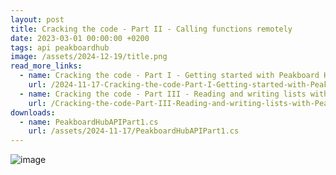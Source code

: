 ```yaml
---
layout: post
title: Cracking the code - Part II - Calling functions remotely
date: 2023-03-01 00:00:00 +0200
tags: api peakboardhub
image: /assets/2024-12-19/title.png
read_more_links:
  - name: Cracking the code - Part I - Getting started with Peakboard Hub API
    url: /2024-11-17-Cracking-the-code-Part-I-Getting-started-with-Peakboard-Hub-API.html
  - name: Cracking the code - Part III - Reading and writing lists with Peakboard Hub API
    url: /Cracking-the-code-Part-III-Reading-and-writing-lists-with-Peakboard-Hub-API.html
downloads:
  - name: PeakboardHubAPIPart1.cs
    url: /assets/2024-11-17/PeakboardHubAPIPart1.cs
---
```



![image](/assets/2024-12-19/010.png)
